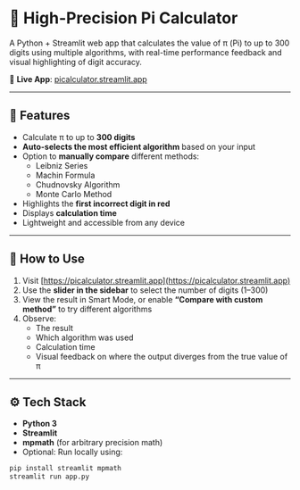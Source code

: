 # 🧮 High-Precision Pi Calculator

A Python + Streamlit web app that calculates the value of π (Pi) to up to 300 digits using multiple algorithms, with real-time performance feedback and visual highlighting of digit accuracy.

🔗 **Live App**: [picalculator.streamlit.app](https://picalculator.streamlit.app)

---

## 🚀 Features

- Calculate π to up to **300 digits**
- **Auto-selects the most efficient algorithm** based on your input
- Option to **manually compare** different methods:
  - Leibniz Series
  - Machin Formula
  - Chudnovsky Algorithm
  - Monte Carlo Method
- Highlights the **first incorrect digit in red**
- Displays **calculation time**
- Lightweight and accessible from any device

---

## 🧠 How to Use

1. Visit [https://picalculator.streamlit.app](https://picalculator.streamlit.app)
2. Use the **slider in the sidebar** to select the number of digits (1–300)
3. View the result in Smart Mode, or enable **“Compare with custom method”** to try different algorithms
4. Observe:
   - The result
   - Which algorithm was used
   - Calculation time
   - Visual feedback on where the output diverges from the true value of π

---

## ⚙️ Tech Stack

- **Python 3**
- **Streamlit**
- **mpmath** (for arbitrary precision math)
- Optional: Run locally using:

```bash
pip install streamlit mpmath
streamlit run app.py
